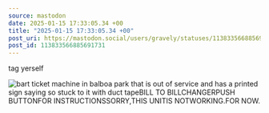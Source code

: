 ```yaml
---
source: mastodon
date: 2025-01-15 17:33:05.34 +00
title: "2025-01-15 17:33:05.34 +00"
post_uri: https://mastodon.social/users/gravely/statuses/113833566885691731
post_id: 113833566885691731
---
```

tag yerself


![bart ticket machine in balboa park that is out of service and has a printed sign saying so stuck to it with duct tapeBILL TO BILLCHANGERPUSH BUTTONFOR INSTRUCTIONSSORRY,THIS UNITIS NOTWORKING.FOR NOW.](/images/113833566623319313.jpeg)

